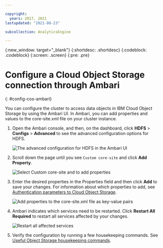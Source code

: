 ```yaml
---

copyright:
  years: 2017, 2021
lastupdated: "2021-08-23"

subcollection: AnalyticsEngine

---
```


<!-- Attribute definitions -->
{:new_window: target="_blank"}
{:shortdesc: .shortdesc}
{:codeblock: .codeblock}
{:screen: .screen}
{:pre: .pre}

# Configure a Cloud Object Storage connection through Ambari
{: #config-cos-ambari}

You can configure the cluster to access data objects in IBM Cloud Object Storage by using the Ambari UI. In Ambari, you can add  properties and values to the core-site.xml file on your cluster instance.

1. Open the Ambari console, and then, on the dashboard, click **HDFS** > **Configs** > **Advanced** to see the advanced configuration options for HDFS.

    ![The advanced configuration for HDFS in the Ambari UI](images/advanced-config-options-hdfs.png)
2. Scroll down the page until you see `Custom core-site` and click **Add Property**.

    ![Select Custom core-site and to add properties](images/advanced-custom-core-site.png)
3. Enter the desired properties in the Properties field and then click **Add** to save your changes. For information about which properties to add, see [Authentication parameters to Cloud Object Storage](/docs/AnalyticsEngine?topic=AnalyticsEngine-cos-credentials-in-iae).

    ![Add properties to the core-site.xml file as key-value pairs](images/add-properties.png)
4. Ambari indicates which services need to be restarted. Click **Restart All Required** to restart all services affected by your  changes.

    ![Restart all affected services](images/restart-required-services.png)
5. Verify the configuration by running a few housekeeping commands. See [Useful Object Storage housekeeping commands](/docs/AnalyticsEngine?topic=AnalyticsEngine-data-movement-cos#useful-object-storage-housekeeping-commands).
